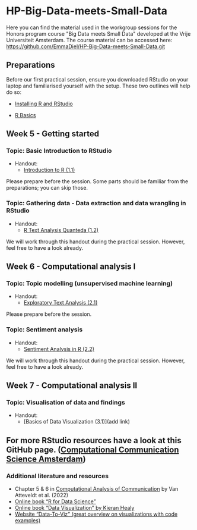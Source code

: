 # HP-Big-Data-meets-Small-Data

Here you can find the material used in the workgroup sessions for the Honors program course "Big Data meets Small Data" developed at the Vrije Universiteit Amsterdam. The course material can be accessed here: <https://github.com/EmmaDiel/HP-Big-Data-meets-Small-Data.git>

## Preparations

Before our first practical session, ensure you downloaded RStudio on your laptop and familiarised yourself with the setup. These two outlines will help do so:

* [Installing R and RStudio](https://github.com/EmmaDiel/HP-Big-Data-meets-Small-Data/blob/main/Preparation/R-basics---Installing-R.md)

* [R Basics](https://github.com/EmmaDiel/HP-Big-Data-meets-Small-Data/blob/main/Preparation/R-basics---Getting-started.md)


## Week 5 - Getting started

### Topic: Basic Introduction to RStudio
* Handout: 
  + [Introduction to R (1.1)](https://htmlpreview.github.io/?https://github.com/EmmaDiel/HP-Big-Data-meets-Small-Data/blob/main/tutorials/-1.1--Introduction-to-R.html)

Please prepare before the session. Some parts should be familiar from the preparations; you can skip those. 

### Topic: Gathering data - Data extraction and data wrangling in RStudio
* Handout: 
  + [R Text Analysis Quanteda (1.2)](https://github.com/EmmaDiel/HP-Big-Data-meets-Small-Data/blob/main/tutorials/-1.2--R-Text-Analysis-Quanteda.md)

We will work through this handout during the practical session. However, feel free to have a look already.

## Week 6 - Computational analysis I 

### Topic: Topic modelling (unsupervised machine learning)
* Handout: 
  + [Exploratory Text Analysis (2.1)](https://github.com/EmmaDiel/HP-Big-Data-meets-Small-Data/blob/main/tutorials/-2.1--Exploratory-Text-Analysis.md)

Please prepare before the session.

### Topic: Sentiment analysis 
* Handout: 
  + [Sentiment Analysis in R (2.2)](https://github.com/EmmaDiel/HP-Big-Data-meets-Small-Data/blob/main/tutorials/-2.2--Sentiment-Analysis.md)
  
We will work through this handout during the practical session. However, feel free to have a look already.

## Week 7 - Computational analysis II 

### Topic: Visualisation of data and findings
* Handout: 
  + [Basics of Data Visualization (3.1)](add link)
 

## For more RStudio resources have a look at this GitHub page. ([Computational Communication Science Amsterdam](https://github.com/ccs-amsterdam/r-course-material))

### Additional literature and resources 
* Chapter 5 & 6 in [Computational Analysis of Communication](https://cssbook.net) by Van Atteveldt et al. (2022)
* [Online book “R for Data Science”](https://r4ds.had.co.nz)
* [Online book “Data Visualization” by Kieran Healy](https://socviz.co)
* [Website “Data-To-Viz” (great overview on visualizations with code examples)](https://www.data-to-viz.com)
